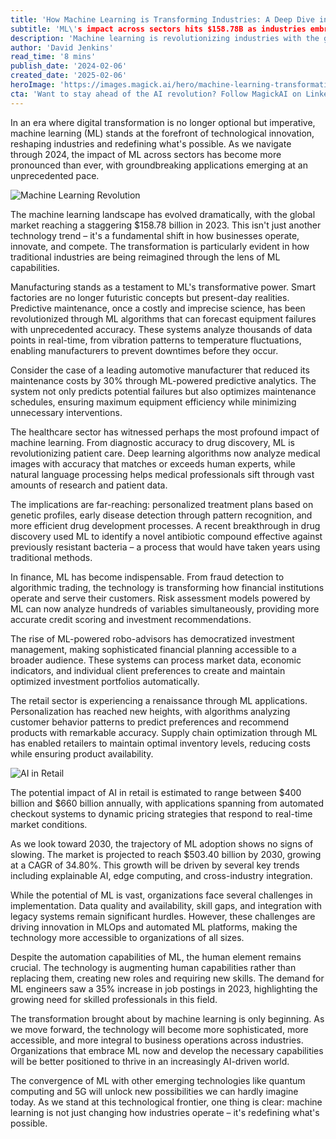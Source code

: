 ```yaml
---
title: 'How Machine Learning is Transforming Industries: A Deep Dive into the AI Revolution'
subtitle: 'ML\'s impact across sectors hits $158.78B as industries embrace AI innovation'
description: 'Machine learning is revolutionizing industries with the global market reaching $158.78 billion in 2023. From manufacturing and healthcare to finance and retail, ML is driving unprecedented innovation and efficiency. This deep dive explores how AI is transforming business operations, creating new opportunities, and shaping the future across sectors.'
author: 'David Jenkins'
read_time: '8 mins'
publish_date: '2024-02-06'
created_date: '2025-02-06'
heroImage: 'https://images.magick.ai/hero/machine-learning-transformation.jpg'
cta: 'Want to stay ahead of the AI revolution? Follow MagickAI on LinkedIn for cutting-edge insights into machine learning and artificial intelligence that are reshaping industries worldwide.'
---
```


In an era where digital transformation is no longer optional but imperative, machine learning (ML) stands at the forefront of technological innovation, reshaping industries and redefining what's possible. As we navigate through 2024, the impact of ML across sectors has become more pronounced than ever, with groundbreaking applications emerging at an unprecedented pace.

![Machine Learning Revolution](https://i.magick.ai/PIXE/1738834526307_magick_img.webp)

The machine learning landscape has evolved dramatically, with the global market reaching a staggering $158.78 billion in 2023. This isn't just another technology trend – it's a fundamental shift in how businesses operate, innovate, and compete. The transformation is particularly evident in how traditional industries are being reimagined through the lens of ML capabilities.

Manufacturing stands as a testament to ML's transformative power. Smart factories are no longer futuristic concepts but present-day realities. Predictive maintenance, once a costly and imprecise science, has been revolutionized through ML algorithms that can forecast equipment failures with unprecedented accuracy. These systems analyze thousands of data points in real-time, from vibration patterns to temperature fluctuations, enabling manufacturers to prevent downtimes before they occur.

Consider the case of a leading automotive manufacturer that reduced its maintenance costs by 30% through ML-powered predictive analytics. The system not only predicts potential failures but also optimizes maintenance schedules, ensuring maximum equipment efficiency while minimizing unnecessary interventions.

The healthcare sector has witnessed perhaps the most profound impact of machine learning. From diagnostic accuracy to drug discovery, ML is revolutionizing patient care. Deep learning algorithms now analyze medical images with accuracy that matches or exceeds human experts, while natural language processing helps medical professionals sift through vast amounts of research and patient data.

The implications are far-reaching: personalized treatment plans based on genetic profiles, early disease detection through pattern recognition, and more efficient drug development processes. A recent breakthrough in drug discovery used ML to identify a novel antibiotic compound effective against previously resistant bacteria – a process that would have taken years using traditional methods.

In finance, ML has become indispensable. From fraud detection to algorithmic trading, the technology is transforming how financial institutions operate and serve their customers. Risk assessment models powered by ML can now analyze hundreds of variables simultaneously, providing more accurate credit scoring and investment recommendations.

The rise of ML-powered robo-advisors has democratized investment management, making sophisticated financial planning accessible to a broader audience. These systems can process market data, economic indicators, and individual client preferences to create and maintain optimized investment portfolios automatically.

The retail sector is experiencing a renaissance through ML applications. Personalization has reached new heights, with algorithms analyzing customer behavior patterns to predict preferences and recommend products with remarkable accuracy. Supply chain optimization through ML has enabled retailers to maintain optimal inventory levels, reducing costs while ensuring product availability.

![AI in Retail](https://i.magick.ai/PIXE/1738834526310_magick_img.webp)

The potential impact of AI in retail is estimated to range between $400 billion and $660 billion annually, with applications spanning from automated checkout systems to dynamic pricing strategies that respond to real-time market conditions.

As we look toward 2030, the trajectory of ML adoption shows no signs of slowing. The market is projected to reach $503.40 billion by 2030, growing at a CAGR of 34.80%. This growth will be driven by several key trends including explainable AI, edge computing, and cross-industry integration.

While the potential of ML is vast, organizations face several challenges in implementation. Data quality and availability, skill gaps, and integration with legacy systems remain significant hurdles. However, these challenges are driving innovation in MLOps and automated ML platforms, making the technology more accessible to organizations of all sizes.

Despite the automation capabilities of ML, the human element remains crucial. The technology is augmenting human capabilities rather than replacing them, creating new roles and requiring new skills. The demand for ML engineers saw a 35% increase in job postings in 2023, highlighting the growing need for skilled professionals in this field.

The transformation brought about by machine learning is only beginning. As we move forward, the technology will become more sophisticated, more accessible, and more integral to business operations across industries. Organizations that embrace ML now and develop the necessary capabilities will be better positioned to thrive in an increasingly AI-driven world.

The convergence of ML with other emerging technologies like quantum computing and 5G will unlock new possibilities we can hardly imagine today. As we stand at this technological frontier, one thing is clear: machine learning is not just changing how industries operate – it's redefining what's possible.